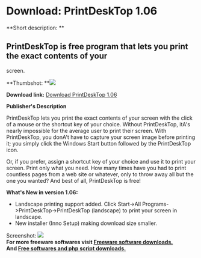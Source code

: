# Download: PrintDeskTop 1.06

**Short description: **

## PrintDeskTop is free program that lets you print the exact contents of your
screen.

  
**Thumbshot: **![](http://www.freewarefiles.com/screenshot/print_desktop_md.gif)   
  
**Download link:** [Download PrintDeskTop 1.06](http://freesoftwares.boysofts.com/PrintDeskTop_program_6651.html)  
  

**Publisher's Description**  
  

PrintDeskTop lets you print the exact contents of your screen with the click
of a mouse or the shortcut key of your choice. Without PrintDeskTop, itA's
nearly impossible for the average user to print their screen. With
PrintDeskTop, you donA't have to capture your screen image before printing it;
you simply click the Windows Start button followed by the PrintDeskTop icon.

Or, if you prefer, assign a shortcut key of your choice and use it to print
your screen. Print only what you need. How many times have you had to print
countless pages from a web site or whatever, only to throw away all but the
one you wanted? And best of all, PrintDeskTop is free!

**What's New in version 1.06:**

  * Landscape printing support added. Click Start->All Programs->PrintDeskTop->PrintDeskTop (landscape) to print your screen in landscape. 
  * New installer (Inno Setup) making download size smaller. 

  
  
Screenshot: ![](http://www.freewarefiles.com/screenshot/print_desktop.gif)  
**For more freeware softwares visit [Freeware software downloads.](http://freesoftwares.boysofts.com/)**   
**And [Free softwares and php script downloads.](http://www.boysofts.com/)**

